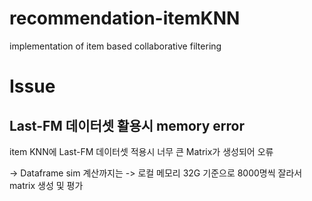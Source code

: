 # recommendation-itemKNN
implementation of item based collaborative filtering

# Issue

## Last-FM 데이터셋 활용시 memory error
item KNN에 Last-FM 데이터셋 적용시 너무 큰 Matrix가 생성되어 오류

-> Dataframe sim 계산까지는 
-> 로컬 메모리 32G 기준으로 8000명씩 잘라서 matrix 생성 및 평가
